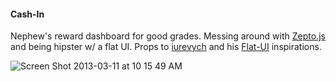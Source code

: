 #### Cash-In


Nephew's reward dashboard for good grades. Messing around with [Zepto.js](http://zeptojs.com/) and being hipster w/ a flat UI.
Props to [iurevych](https://github.com/iurevych/) and his [Flat-UI](https://github.com/iurevych/) inspirations.

![Screen Shot 2013-03-11 at 10 15 49 AM](https://f.cloud.github.com/assets/1173240/242811/5829b182-8a2c-11e2-8e8d-77a1c1d09d9d.png)
